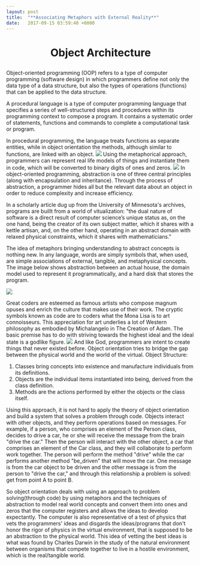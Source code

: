 ```yaml
---
layout: post
title:  "**Associating Metaphors with External Reality**"
date:   2017-09-15 03:59:40 +0000
---
```


# **<p style="text-align: center;"> Object Architecture </p>**
Object-oriented programming (OOP) refers to a type of computer programming (software design) in which programmers define not only the data type of a data structure, but also the types of operations (functions) that can be applied to the data structure.

A procedural language is a type of computer programming language that specifies a series of well-structured steps and procedures within its programming context to compose a program. It contains a systematic order of statements, functions and commands to complete a computational task or program.

In procedural programming, the language treats functions as separate entities, while in object orientation the methods, although similar to functions, are linked with an object.
![](https://image.slidesharecdn.com/oop-120229105157-phpapp02/95/object-oriented-concept-13-728.jpg?cb=1330513070)
Using the metaphorical approach, programmers can represent real life models of things and instantiate them in code, which will be converted to binary digits of ones and zeros.
![](https://content-static.upwork.com/blog/uploads/sites/3/2015/05/05193125/Intro-object-oriented-programming.png)
In object-oriented programming, abstraction is one of three central principles (along with encapsulation and inheritance). Through the process of abstraction, a programmer hides all but the relevant data about an object in order to reduce complexity and increase efficiency.

In a scholarly article dug up from the University of Minnesota's archives, programs are buillt from a world of vitualization: "the dual nature of software is a direct result of computer science’s unique status as, on
the  one  hand,  being  the  creator  of  its  own  subject  matter,  which  it  shares  with  a  kettle
artisan,  and,  on  the  other  hand,  operating  in  an  abstract  domain  with  relaxed  physical
constraints, which it shares with mathematicians."

The idea of metaphors bringing understanding to abstract concepts is nothing new.  In any language, words are simply symbols that, when used, are simple associations of external, tangible, and metaphysical concepts.  The image below shows abstraction between an actual house, the domain model used to represent it programmatically, and a hard disk that stores the program.

![](http://www.geo.upm.es/postgrado/CarlosLopez/materiales/cursos/www.ncgia.ucsb.edu/giscc/units/u051/figures/figure12.gif)

Great coders are esteemed as famous artists who compose magnum opuses and enrich the culture that makes use of their work.  The cryptic symbols known as code are to coders what the Mona Lisa is to art connoisseurs.  This appreciation for art underlies a lot of Western philosophy as embodied by Michalangelo in The Creation of Adam.  The basic premise has to do with striving towards the highest ideal and the ideal state is a godlike figure.
![](https://rlv.zcache.com/creation_of_adam_by_michelangelo_postcard-r981326dfbe614ad18af826e41a85c6a5_vgbaq_8byvr_630.jpg?view_padding=%5B285%2C0%2C285%2C0%5D)
And like God, programmers are intent to create things that never existed before.  Object orientation tries to bridge the gap between the physical world and the world of the virtual.
Object Structure:
<ol><li>Classes bring concepts into existence and manufacture individuals from its definitions.</li>
<li>Objects are the individual items instantiated into being, derived from the class definition.</li> 
<li>Methods are the actions performed by either the objects or the class itself.</li>
</ol>
Using this approach, it is not hard to apply the theory of object orientation and build a system that solves a problem through code.  Objects interact with other objects, and they perform operations based on messages.  For example, if a person, who comprises an element of the Person class, decides to drive a car, he or she will receive the message from the brain "drive the car."  Then the person will interact with the other object, a car that comprises an element of the Car class, and they will collaborate to perform work together.  The person will perform the method "drive" while the car performs another method "be_driven" that will move the car.
One message is from the car object to be driven and the other message is from the person to "drive the car," and through this relationship a problem is solved: get from point A to point B.

So object orientation deals with using an approach to problem solving(through code) by  using metaphors and the techniques of abstraction to model real world concepts and convert them into  ones and zeros that the computer registers and allows the ideas to develop expectantly.  The computer is also representative of a test of physics that vets the programmers' ideas and disgards the ideas/programs that don't honor the rigor of physics in the virtual environment, that is supposed to be an abstraction to the physical world.  This idea of vetting the best ideas is what was found by Charles Darwin in the study of the natural environment between organisms that compete together to live in a hostile environment, which is the real/tangible world.

 


